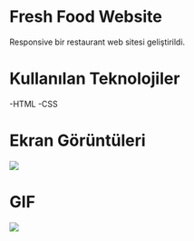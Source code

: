 # Fresh Food Website
Responsive bir restaurant web sitesi geliştirildi.

# Kullanılan Teknolojiler
-HTML
-CSS

# Ekran Görüntüleri

![](İmage/f-food.png)


# GIF

![](İmage/fresh-f1.gif)